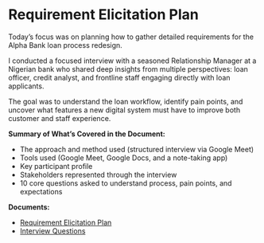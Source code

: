 #  Requirement Elicitation Plan

Today’s focus was on planning how to gather detailed requirements for the Alpha Bank loan process redesign.

I conducted a focused interview with a seasoned Relationship Manager at a Nigerian bank who shared deep insights from multiple perspectives: loan officer, credit analyst, and frontline staff engaging directly with loan applicants.

The goal was to understand the loan workflow, identify pain points, and uncover what features a new digital system must have to improve both customer and staff experience.

**Summary of What’s Covered in the Document:**

- The approach and method used (structured interview via Google Meet)  
- Tools used (Google Meet, Google Docs, and a note-taking app)  
- Key participant profile  
- Stakeholders represented through the interview  
- 10 core questions asked to understand process, pain points, and expectations

**Documents:**

- [Requirement Elicitation Plan](https://github.com/Kaosarat10/Alpha-Bank-Loan-Process-Improvement-Case-Study/blob/main/Elicitation%20Plan%20(ALPHA%20BANK).pdf)
- [Interview Questions](https://github.com/Kaosarat10/Alpha-Bank-Loan-Process-Improvement-Case-Study/blob/main/Interview%20Question.pdf)
